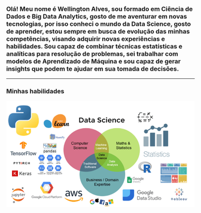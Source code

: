 ### Olá! Meu nome é Wellington Alves, sou formado em Ciência de Dados e Big Data Analytics, gosto de me aventurar em novas tecnologias, por isso conheci o mundo da Data Science, gosto de aprender, estou sempre em busca de evolução das minhas competências, visando adquirir novas experiências e habilidades. Sou capaz de combinar técnicas estatísticas e analíticas para resolução de problemas, sei trabalhar com modelos de Aprendizado de Máquina e sou capaz de gerar insights que podem te ajudar em sua tomada de decisões.




                 





---
### Minhas habilidades

<p align="center">
  <img src="data_science_areas.png" >
</p>



















